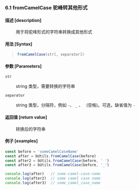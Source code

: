 ### 6.1 fromCamelCase 驼峰转其他形式

#### 描述 [description]

&nbsp;&nbsp;&nbsp;&nbsp;&nbsp;&nbsp;&nbsp;&nbsp; 用于将驼峰形式的字符串转换成其他形式

#### 用法 [Syntax]

> ```js
> fromCamelCase(str[, separator])
> ```

#### 参数 [Parameters]

`str`

&nbsp;&nbsp;&nbsp;&nbsp;&nbsp;&nbsp;&nbsp;&nbsp; string 类型，需要转换的字符串

`separator`

&nbsp;&nbsp;&nbsp;&nbsp;&nbsp;&nbsp;&nbsp;&nbsp; string 类型，分隔符，例如 `-`、 `_` 、 ` `(空格)。可选，缺省值为 `-`  

#### 返回值 [return value]

&nbsp;&nbsp;&nbsp;&nbsp;&nbsp;&nbsp;&nbsp;&nbsp; 转换后的字符串

#### 例子 [examples]

```js
const before = 'someCamelCaseName'
const after = bUtils.fromCamelCase(before)
const after2 = bUtils.fromCamelCase(before, ' ')
const after3 = bUtils.fromCamelCase(before, '_')

console.log(after)   // some-camel-case-name
console.log(after2)  // some camel case name
console.log(after3)  // some_camel_case_name
```

